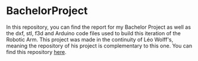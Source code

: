 # BachelorProject

In this repository, you can find the report for my Bachelor Project as well as the dxf, stl, f3d and Arduino code files used to build this iteration of the Robotic Arm. This project was made in the continuity of Léo Wolff's, meaning the repository of his project is complementary to this one. You can find this repository [here](https://github.com/WollfieGitHub/BachelorProject).
